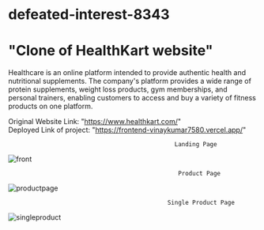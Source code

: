 # defeated-interest-8343
# "Clone of HealthKart website"
Healthcare is an online platform intended to provide authentic health and nutritional supplements. The company's platform provides a wide range of protein supplements, weight loss products, gym memberships, and personal trainers, enabling customers to access and buy a variety of fitness products on one platform.

Original Website Link: "https://www.healthkart.com/"
</br>
Deployed Link of project: "https://frontend-vinaykumar7580.vercel.app/"

                                                    
                                                   Landing Page
                                     
![front](https://github.com/bharat24862486/defeated-interest-8343/assets/102684173/58b58b0a-485f-4411-9218-8ef0fd72d27c)

                                                    Product Page
                                                    
![productpage](https://github.com/bharat24862486/defeated-interest-8343/assets/102684173/b5e0d8e0-2632-4f7b-8e5d-a66f0dafd365)

                                                 Single Product Page
                                                 
![singleproduct](https://github.com/bharat24862486/defeated-interest-8343/assets/102684173/b9fa0c36-9526-4d50-a05d-8831795113e6)
                                                 
